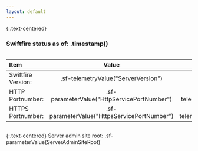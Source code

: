 ```yaml
---
layout: default
---
```

{:.text-centered}
### Swiftfire status as of: .timestamp()

<div class="status-table" style="overflow-x:auto;" markdown="1">

| Item | Value | Status |
| :--- | :---: | :---: |
| Swiftfire Version: | .sf-telemetryValue("ServerVersion") | | .sf-command(Restart) | .sf-command(Quit) |
| HTTP Portnumber: | .sf-parameterValue("HttpServicePortNumber") | .sf-telemetryValue("HttpServerStatus") |
| HTTPS Portnumber: | .sf-parameterValue("HttpsServicePortNumber") | .sf-telemetryValue("HttpsServerStatus") |

</div>

{:.text-centered}
Server admin site root: .sf-parameterValue(ServerAdminSiteRoot)